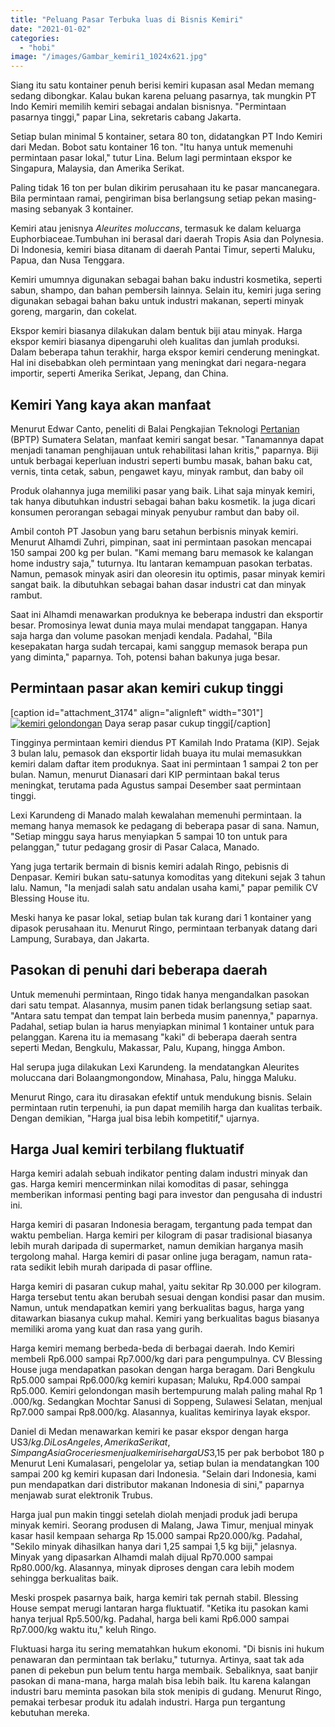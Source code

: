 ```yaml
---
title: "Peluang Pasar Terbuka luas di Bisnis Kemiri"
date: "2021-01-02"
categories: 
  - "hobi"
image: "/images/Gambar_kemiri1_1024x621.jpg"
---
```


Siang itu satu kontainer penuh berisi kemiri kupasan asal Medan memang sedang dibongkar. Kalau bukan karena peluang pasarnya, tak mungkin PT Indo Kemiri memilih kemiri sebagai andalan bisnisnya. "Permintaan pasarnya tinggi," papar Lina, sekretaris cabang Jakarta.

Setiap bulan minimal 5 kontainer, setara 80 ton, didatangkan PT Indo Kemiri dari Medan. Bobot satu kontainer 16 ton. "Itu hanya untuk memenuhi permintaan pasar lokal," tutur Lina. Belum lagi permintaan ekspor ke Singapura, Malaysia, dan Amerika Serikat.

Paling tidak 16 ton per bulan dikirim perusahaan itu ke pasar mancanegara. Bila permintaan ramai, pengiriman bisa berlangsung setiap pekan masing-masing sebanyak 3 kontainer.

Kemiri atau jenisnya _Aleurites moluccans_, termasuk ke dalam keluarga Euphorbiaceae.Tumbuhan ini berasal dari daerah Tropis Asia dan Polynesia. Di Indonesia, kemiri biasa ditanam di daerah Pantai Timur, seperti Maluku, Papua, dan Nusa Tenggara.

Kemiri umumnya digunakan sebagai bahan baku industri kosmetika, seperti sabun, shampo, dan bahan pembersih lainnya. Selain itu, kemiri juga sering digunakan sebagai bahan baku untuk industri makanan, seperti minyak goreng, margarin, dan cokelat.

Ekspor kemiri biasanya dilakukan dalam bentuk biji atau minyak. Harga ekspor kemiri biasanya dipengaruhi oleh kualitas dan jumlah produksi. Dalam beberapa tahun terakhir, harga ekspor kemiri cenderung meningkat. Hal ini disebabkan oleh permintaan yang meningkat dari negara-negara importir, seperti Amerika Serikat, Jepang, dan China.

## Kemiri Yang kaya akan manfaat

Menurut Edwar Canto, peneliti di Balai Pengkajian Teknologi [Pertanian](http://localhost/mitra/pertanian "Pertanian") (BPTP) Sumatera Selatan, manfaat kemiri sangat besar. "Tanamannya dapat menjadi tanaman penghijauan untuk rehabilitasi lahan kritis," paparnya. Biji untuk berbagai keperluan industri seperti bumbu masak, bahan baku cat, vernis, tinta cetak, sabun, pengawet kayu, minyak rambut, dan baby oil

Produk olahannya juga memiliki pasar yang baik. Lihat saja minyak kemiri, tak hanya dibutuhkan industri sebagai bahan baku kosmetik. Ia juga dicari konsumen perorangan sebagai minyak penyubur rambut dan baby oil.

Ambil contoh PT Jasobun yang baru setahun berbisnis minyak kemiri. Menurut Alhamdi Zuhri, pimpinan, saat ini permintaan pasokan mencapai 150 sampai 200 kg per bulan. "Kami memang baru memasok ke kalangan home industry saja," tuturnya. Itu lantaran kemampuan pasokan terbatas. Namun, pemasok minyak asiri dan oleoresin itu optimis, pasar minyak kemiri sangat baik. Ia dibutuhkan sebagai bahan dasar industri cat dan minyak rambut.

Saat ini Alhamdi menawarkan produknya ke beberapa industri dan eksportir besar. Promosinya lewat dunia maya mulai mendapat tanggapan. Hanya saja harga dan volume pasokan menjadi kendala. Padahal, "Bila kesepakatan harga sudah tercapai, kami sanggup memasok berapa pun yang diminta," paparnya. Toh, potensi bahan bakunya juga besar.

## Permintaan pasar akan kemiri cukup tinggi

\[caption id="attachment\_3174" align="alignleft" width="301"\][![kemiri gelondongan](/images/Gambar_kemiri_1024x616.jpg)](http://localhost/mitra/wp-content/uploads/2021/01/Gambar_kemiri_1024x616.jpg) Daya serap pasar cukup tinggi\[/caption\]

Tingginya permintaan kemiri diendus PT Kamilah Indo Pratama (KIP). Sejak 3 bulan lalu, pemasok dan eksportir lidah buaya itu mulai memasukkan kemiri dalam daftar item produknya. Saat ini permintaan 1 sampai 2 ton per bulan. Namun, menurut Dianasari dari KIP permintaan bakal terus meningkat, terutama pada Agustus sampai Desember saat permintaan tinggi.

Lexi Karundeng di Manado malah kewalahan memenuhi permintaan. Ia memang hanya memasok ke pedagang di beberapa pasar di sana. Namun, "Setiap minggu saya harus menyiapkan 5 sampai 10 ton untuk para pelanggan," tutur pedagang grosir di Pasar Calaca, Manado.

Yang juga tertarik bermain di bisnis kemiri adalah Ringo, pebisnis di Denpasar. Kemiri bukan satu-satunya komoditas yang ditekuni sejak 3 tahun lalu. Namun, "Ia menjadi salah satu andalan usaha kami," papar pemilik CV Blessing House itu.

Meski hanya ke pasar lokal, setiap bulan tak kurang dari 1 kontainer yang dipasok perusahaan itu. Menurut Ringo, permintaan terbanyak datang dari Lampung, Surabaya, dan Jakarta.

## Pasokan di penuhi dari beberapa daerah

Untuk memenuhi permintaan, Ringo tidak hanya mengandalkan pasokan dari satu tempat. Alasannya, musim panen tidak berlangsung setiap saat. "Antara satu tempat dan tempat lain berbeda musim panennya," paparnya. Padahal, setiap bulan ia harus menyiapkan minimal 1 kontainer untuk para pelanggan. Karena itu ia memasang "kaki" di beberapa daerah sentra seperti Medan, Bengkulu, Makassar, Palu, Kupang, hingga Ambon.

Hal serupa juga dilakukan Lexi Karundeng. Ia mendatangkan Aleurites moluccana dari Bolaangmongondow, Minahasa, Palu, hingga Maluku.

Menurut Ringo, cara itu dirasakan efektif untuk mendukung bisnis. Selain permintaan rutin terpenuhi, ia pun dapat memilih harga dan kualitas terbaik. Dengan demikian, "Harga jual bisa lebih kompetitif," ujarnya.

## Harga Jual kemiri terbilang fluktuatif

Harga kemiri adalah sebuah indikator penting dalam industri minyak dan gas. Harga kemiri mencerminkan nilai komoditas di pasar, sehingga memberikan informasi penting bagi para investor dan pengusaha di industri ini.

Harga kemiri di pasaran Indonesia beragam, tergantung pada tempat dan waktu pembelian. Harga kemiri per kilogram di pasar tradisional biasanya lebih murah daripada di supermarket, namun demikian harganya masih tergolong mahal. Harga kemiri di pasar online juga beragam, namun rata-rata sedikit lebih murah daripada di pasar offline.

Harga kemiri di pasaran cukup mahal, yaitu sekitar Rp 30.000 per kilogram. Harga tersebut tentu akan berubah sesuai dengan kondisi pasar dan musim. Namun, untuk mendapatkan kemiri yang berkualitas bagus, harga yang ditawarkan biasanya cukup mahal. Kemiri yang berkualitas bagus biasanya memiliki aroma yang kuat dan rasa yang gurih.

Harga kemiri memang berbeda-beda di berbagai daerah. Indo Kemiri membeli Rp6.000 sampai Rp7.000/kg dari para pengumpulnya. CV Blessing House juga mendapatkan pasokan dengan harga beragam. Dari Bengkulu Rp5.000 sampai Rp6.000/kg kemiri kupasan; Maluku, Rp4.000 sampai Rp5.000. Kemiri gelondongan masih bertempurung malah paling mahal Rp 1 .000/kg. Sedangkan Mochtar Sanusi di Soppeng, Sulawesi Selatan, menjual Rp7.000 sampai Rp8.000/kg. Alasannya, kualitas kemirinya layak ekspor.

Daniel di Medan menawarkan kemiri ke pasar ekspor dengan harga US$3/kg. Di Los Angeles, Amerika Serikat, Simpang Asia Groceries menjual kemiri seharga US$3,15 per pak berbobot 180 p Menurut Leni Kumalasari, pengelolar ya, setiap bulan ia mendatangkan 100 sampai 200 kg kemiri kupasan dari Indonesia. "Selain dari Indonesia, kami pun mendapatkan dari distributor makanan Indonesia di sini," paparnya menjawab surat elektronik Trubus.

Harga jual pun makin tinggi setelah diolah menjadi produk jadi berupa minyak kemiri. Seorang produsen di Malang, Jawa Timur, menjual minyak kasar hasil kempaan seharga Rp 15.000 sampai Rp20.000/kg. Padahal, "Sekilo minyak dihasilkan hanya dari 1,25 sampai 1,5 kg biji," jelasnya. Minyak yang dipasarkan Alhamdi malah dijual Rp70.000 sampai Rp80.000/kg. Alasannya, minyak diproses dengan cara lebih modem sehingga berkualitas baik.

Meski prospek pasarnya baik, harga kemiri tak pernah stabil. Blessing House sempat merugi lantaran harga fluktuatif. "Ketika itu pasokan kami hanya terjual Rp5.500/kg. Padahal, harga beli kami Rp6.000 sampai Rp7.000/kg waktu itu," keluh Ringo.

Fluktuasi harga itu sering mematahkan hukum ekonomi. "Di bisnis ini hukum penawaran dan permintaan tak berlaku," tuturnya. Artinya, saat tak ada panen di pekebun pun belum tentu harga membaik. Sebaliknya, saat banjir pasokan di mana-mana, harga malah bisa lebih baik. Itu karena kalangan industri baru meminta pasokan bila stok menipis di gudang. Menurut Ringo, pemakai terbesar produk itu adalah industri. Harga pun tergantung kebutuhan mereka.
